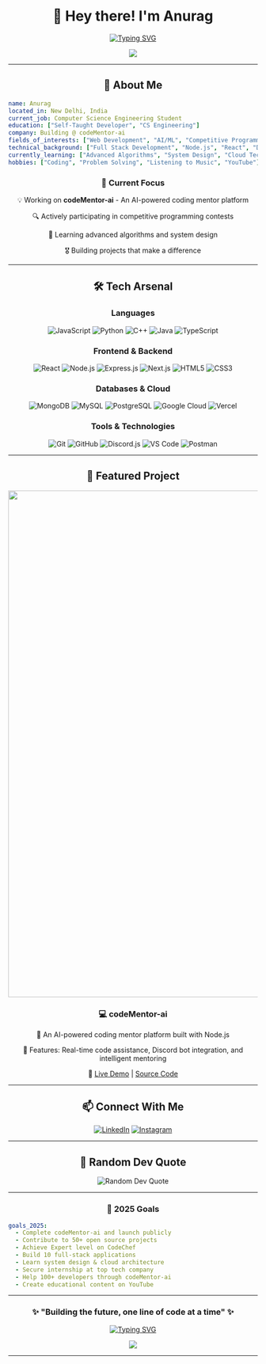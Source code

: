 # <div align="center">👋 Hey there! I'm Anurag</div>

<div align="center">

[![Typing SVG](https://readme-typing-svg.demolab.com?font=Fira+Code&size=32&duration=2800&pause=2000&color=A9FEF7&center=true&vCenter=true&width=940&lines=Computer+Science+Engineering+Student;Passionate+Full+Stack+Developer;Competitive+Programming+Enthusiast;Building+the+Future+with+Technology)](https://git.io/typing-svg)

</div>

<div align="center">
  <img src="https://capsule-render.vercel.app/api?type=waving&color=gradient&customColorList=6,11,20&height=180&section=header&text=Welcome%20to%20My%20GitHub!&fontSize=42&fontColor=fff&animation=twinkling&fontAlignY=32"/>
</div>

---

<div align="center">
  <h2>🚀 About Me</h2>
</div>

```yaml
name: Anurag
located_in: New Delhi, India
current_job: Computer Science Engineering Student
education: ["Self-Taught Developer", "CS Engineering"]
company: Building @ codeMentor-ai
fields_of_interests: ["Web Development", "AI/ML", "Competitive Programming", "Open Source"]
technical_background: ["Full Stack Development", "Node.js", "React", "Discord Bot Development"]
currently_learning: ["Advanced Algorithms", "System Design", "Cloud Technologies"]
hobbies: ["Coding", "Problem Solving", "Listening to Music", "YouTube"]
```

<div align="center">
  <h3>🎯 Current Focus</h3>
  <p>💡 Working on <strong>codeMentor-ai</strong> - An AI-powered coding mentor platform</p>
  <p>🔍 Actively participating in competitive programming contests</p>
  <p>🌱 Learning advanced algorithms and system design</p>
  <p>🎖️ Building projects that make a difference</p>
</div>

---

<div align="center">
  <h2>🛠️ Tech Arsenal</h2>
</div>

<div align="center">

### Languages
![JavaScript](https://img.shields.io/badge/JavaScript-F7DF1E?style=for-the-badge&logo=javascript&logoColor=black)
![Python](https://img.shields.io/badge/Python-FFD43B?style=for-the-badge&logo=python&logoColor=blue)
![C++](https://img.shields.io/badge/C%2B%2B-00599C?style=for-the-badge&logo=c%2B%2B&logoColor=white)
![Java](https://img.shields.io/badge/Java-ED8B00?style=for-the-badge&logo=openjdk&logoColor=white)
![TypeScript](https://img.shields.io/badge/TypeScript-007ACC?style=for-the-badge&logo=typescript&logoColor=white)

### Frontend & Backend
![React](https://img.shields.io/badge/React-20232A?style=for-the-badge&logo=react&logoColor=61DAFB)
![Node.js](https://img.shields.io/badge/Node.js-339933?style=for-the-badge&logo=nodedotjs&logoColor=white)
![Express.js](https://img.shields.io/badge/Express.js-000000?style=for-the-badge&logo=express&logoColor=white)
![Next.js](https://img.shields.io/badge/Next.js-000000?style=for-the-badge&logo=next.js&logoColor=white)
![HTML5](https://img.shields.io/badge/HTML5-E34F26?style=for-the-badge&logo=html5&logoColor=white)
![CSS3](https://img.shields.io/badge/CSS3-1572B6?style=for-the-badge&logo=css3&logoColor=white)

### Databases & Cloud
![MongoDB](https://img.shields.io/badge/MongoDB-4EA94B?style=for-the-badge&logo=mongodb&logoColor=white)
![MySQL](https://img.shields.io/badge/MySQL-005C84?style=for-the-badge&logo=mysql&logoColor=white)
![PostgreSQL](https://img.shields.io/badge/PostgreSQL-316192?style=for-the-badge&logo=postgresql&logoColor=white)
![Google Cloud](https://img.shields.io/badge/Google_Cloud-4285F4?style=for-the-badge&logo=google-cloud&logoColor=white)
![Vercel](https://img.shields.io/badge/Vercel-000000?style=for-the-badge&logo=vercel&logoColor=white)

### Tools & Technologies
![Git](https://img.shields.io/badge/Git-F05032?style=for-the-badge&logo=git&logoColor=white)
![GitHub](https://img.shields.io/badge/GitHub-100000?style=for-the-badge&logo=github&logoColor=white)
![Discord.js](https://img.shields.io/badge/Discord.js-5865F2?style=for-the-badge&logo=discord&logoColor=white)
![VS Code](https://img.shields.io/badge/VS_Code-007ACC?style=for-the-badge&logo=visual-studio-code&logoColor=white)
![Postman](https://img.shields.io/badge/Postman-FF6C37?style=for-the-badge&logo=postman&logoColor=white)

</div>

---

<div align="center">
  <h2>🚀 Featured Project</h2>
</div>

<div align="center">
  <a href="https://codementor-ai-production.up.railway.app/">
   <img width="1536" height="1024" alt="image" src="https://github.com/user-attachments/assets/9b465e91-adad-4114-a8ae-f5ee22a80350" />
  </a>
</div>

<div align="center">
  <h3>💻 codeMentor-ai</h3>
  <p>🤖 An AI-powered coding mentor platform built with Node.js</p>
  <p>🌟 Features: Real-time code assistance, Discord bot integration, and intelligent mentoring</p>
  <p>🔗 <a href="https://codementor-ai-production.up.railway.app/" target="_blank">Live Demo</a> | <a href="https://github.com/anurag12sharma/codeMentor-ai" target="_blank">Source Code</a></p>
</div>

---

<div align="center">
  <h2>📫 Connect With Me</h2>
</div>

<div align="center">

[![LinkedIn](https://img.shields.io/badge/LinkedIn-0077B5?style=for-the-badge&logo=linkedin&logoColor=white)](https://www.linkedin.com/in/anurag12sharma/)
[![Instagram](https://img.shields.io/badge/Instagram-E4405F?style=for-the-badge&logo=instagram&logoColor=white)](https://www.instagram.com/anurag12sharma/)

</div>

---

<div align="center">
  <h2>💭 Random Dev Quote</h2>
</div>

<div align="center">
  <img src="https://quotes-github-readme.vercel.app/api?type=horizontal&theme=radical" alt="Random Dev Quote"/>
</div>

---

<div align="center">
  <h3>🎯 2025 Goals</h3>
</div>

```yaml
goals_2025:
  - Complete codeMentor-ai and launch publicly
  - Contribute to 50+ open source projects
  - Achieve Expert level on CodeChef
  - Build 10 full-stack applications
  - Learn system design & cloud architecture
  - Secure internship at top tech company
  - Help 100+ developers through codeMentor-ai
  - Create educational content on YouTube
```

---

<div align="center">

### ✨ "Building the future, one line of code at a time" ✨

[![Typing SVG](https://readme-typing-svg.demolab.com?font=Fira+Code&size=20&duration=3000&pause=1000&color=6366F1&center=true&vCenter=true&width=600&lines=Thanks+for+visiting+my+profile!;Let's+connect+and+build+amazing+things!;Happy+Coding!+🚀)](https://git.io/typing-svg)

<img src="https://capsule-render.vercel.app/api?type=waving&color=gradient&customColorList=6,11,20&height=100&section=footer&animation=twinkling"/>

---

</div>

<!-- GitHub Snake Animation Workflow -->
<!-- Note: To enable the snake animation, create a GitHub Action workflow file in .github/workflows/snake.yml -->

<!--
To set up the snake animation:
1. Create .github/workflows/snake.yml in your repository
2. Add the following content:

name: Generate Snake

on:
  schedule:
    - cron: "0 */12 * * *" # Runs every 12 hours
  workflow_dispatch:
  push:
    branches:
      - main

permissions:
  contents: write

jobs:
  build:
    runs-on: ubuntu-latest
    steps:
      - uses: actions/checkout@v4
      
      - uses: Platane/snk@v3
        id: snake-gif
        with:
          github_user_name: ${{ github.repository_owner }}
          outputs: |
            dist/github-contribution-grid-snake.svg
            dist/github-contribution-grid-snake-dark.svg?palette=github-dark
            dist/github-contribution-grid-snake.gif
            
      - uses: crazy-max/ghaction-github-pages@v4
        with:
          target_branch: output
          build_dir: dist
        env:
          GITHUB_TOKEN: ${{ secrets.GITHUB_TOKEN }}
-->
